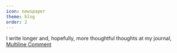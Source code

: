 ```yaml
---
icon: newspaper
theme: blog
order: 2
---
```

I write longer and, hopefully, more thoughtful thoughts at my journal, [Multiline Comment](https://multiline.co/mment)
